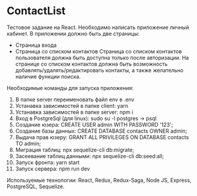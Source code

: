 # ContactList
Тестовое задание на React.
Необходимо написать приложение личный кабинет.
В приложении должно быть две страницы:
 - Страница входа
 - Страница со списком контактов
Страница со списком контактов пользователя должна быть доступна только после авторизации.
На странице со списком контактов должна быть возможность добавлять/удалять/редактировать контакты, а также желательно наличие функции поиска.

Необходимые команды для запуска приложения:
1. В папке server переименовать файл env в .env
2. Устанавка зависимостей в папке client: yarn
3. Устанавка зависимостей в папке server: npm i
4. Вход в PostgreSql (для linux): sudo su -l postgres -> psql
5. Создание юзера: CREATE USER admin WITH PASSWORD '123';
6. Создание базы данных: CREATE DATABASE contacts OWNER admin;
7. Выдача прав юзеру: GRANT ALL PRIVILEGES ON DATABASE contacts TO admin;
8. Миграция таблиц: npx sequelize-cli db:migrate;
9. Засеевание таблиц данными: npx sequelize-cli db:seed:all;
10. Запуск фронта: yarn start
11. Запуск сервера: npm run dev

Используемые технологии: React, Redux, Redux-Saga, Node JS, Express, PostgreSQL, Sequelize.

